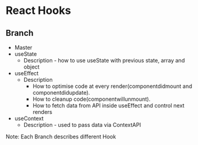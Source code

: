 # React Hooks

## Branch

- Master
- useState
  - Description - how to use useState with previous state, array and object
- useEffect
  - Description
    - How to optimise code at every render(componentdidmount and componentdidupdate).
    - How to cleanup code(componentwillunmount).
    - How to fetch data from API inside useEffect and control next renders
- useContext
  - Description - used to pass data via ContextAPI

Note: Each Branch describes different Hook
